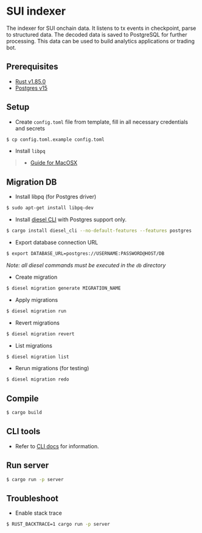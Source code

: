 # SUI indexer

The indexer for SUI onchain data. It listens to tx events in checkpoint, parse to structured data. The decoded data is saved to PostgreSQL for further processing. This data can be used to build analytics applications or trading bot.

## Prerequisites

- [Rust v1.85.0](https://www.rust-lang.org/tools/install)
- [Postgres v15](https://hub.docker.com/_/postgres)

## Setup

- Create `config.toml` file from template, fill in all necessary credentials and secrets

```sh
$ cp config.toml.example config.toml
```

- Install `libpq`

> - [Guide for MacOSX](./libpq_mac.md)

## Migration DB

- Install libpq (for Postgres driver)

```sh
$ sudo apt-get install libpq-dev
```

- Install [diesel CLI](https://diesel.rs/guides/getting-started) with Postgres support only.

```sh
$ cargo install diesel_cli --no-default-features --features postgres
```

- Export database connection URL

```sh
$ export DATABASE_URL=postgres://USERNAME:PASSWORD@HOST/DB
```

_Note: all diesel commands must be executed in the `db` directory_

- Create migration

```sh
$ diesel migration generate MIGRATION_NAME
```

- Apply migrations

```sh
$ diesel migration run
```

- Revert migrations

```sh
$ diesel migration revert
```

- List migrations

```sh
$ diesel migration list
```

- Rerun migrations (for testing)

```sh
$ diesel migration redo
```

## Compile

```sh
$ cargo build
```

## CLI tools

- Refer to [CLI docs](./cli/README.md) for information.

## Run server

```sh
$ cargo run -p server
```

## Troubleshoot

- Enable stack trace

```sh
$ RUST_BACKTRACE=1 cargo run -p server
```
